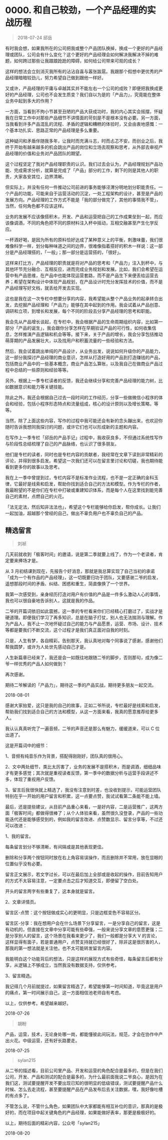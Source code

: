 # 0000. 和自己较劲，一个产品经理的实战历程
> 2018-07-24 邱岳

有时我会想，如果我所在的公司把我或整个产品团队换掉，换成一个更好的产品经理或团队，公司会有什么变化？这个更好的产品经理会如何解决我解决不掉的难题，如何跨过那些让我踉踉跄跄的障碍，如何给公司带来可观的成长？

这样的想法会立刻消灭我所有的沾沾自喜与嚣张跋扈。我跟那个假想中更优秀的产品经理暗暗较劲儿，努力希望自己做到跟他一样好。

又或许，产品经理的平庸与卓越其实并不能左右一个公司的成败？即便把我换成更好的产品经理，公司也不会发生质变？我们自以为是的「产品力」，究竟能在整体业务中起到多大的作用？

一方面，当看到不拘小节甚至丑陋的产品大获成功时，我的内心其实会摇摆，怀疑我在日常工作中对那些产品细节不讲情面的苛刻是不是根本没有必要。另一方面，当我看到许多产品混乱的流程、矛盾的逻辑和糟糕的体验时，又会由衷地感慨：一个基本功扎实、思路正常的产品经理是多么重要。

这种疑问和矛盾伴随我多年，让我时而充满斗志，时而忐忑不安。而创业之后，我终于开始有越来越多的机会跳出产品的岗位和立场去观察和思考，从外部去审视产品经理的价值和业务对产品团队的期望。

这个过程坚定了我对产品经理职责的认识。我们过去会认为，产品经理规划产品功能、完成需求分析，就算是完成了「产品」部分的工作，剩下的则是其他人的职责，大家各安其位，边界清晰。

但实际上，并没有任何一件推动公司前进的事务能够泾渭分明地划分职能责任。一个产品的功能，可能来自于运营活动的沉淀，一处工程架构的设计，甚至是产品的发展方向。产品经理的工作方式不能是「我的部分做完了，其他的事情我不管」，当然，任何角色都不应该这样。

业务的发展不应该像搭积木，开发、产品和运营把自己的工作成果垒到一起，而应该像调酒，不同的角色把不同的原材料注入杯中摇动，互相交融甚至产生化学反应。

一杯酒好喝，是因为所有的原料恰好达成了某种意义上的平衡，刺激味蕾，我们很难像科学一样，划分每种味道之间的边界，很难像指着搭好的积木一样说：这一部分是产品经理搭的，「一般」；那一部分是运营搭的，「很好」。

这样来打比方，产品经理的职责就是将对产品的思考和「产品力」注入到杯中，与其他环节充分融合、互相反应，进而完成业务规划和发展。比如，我们会希望在运营中有产品思维，在产品中也能体现运营套路，而不是产品生下来便丢给运营去养；希望在架构设计中体现产品规划，在产品设计时充分发挥技术的价值，而不是产品经理写好文档，就丢给开发去实现。

这也是我在这一次专栏中想要分享的内容，我希望能从整个产品业务的起承转合出发，去挖掘产品经理和「产品力」能够在其中起到的作用。我会试着从产品创意、调研和立项，到增长和发展，每个不同的阶段去分享产品经理的思考和职能。

我会先从产品增长谈起，在专栏中，我会根据产品的生命周期组织内容，比如第一部分「产品的诞生」，我会跟你分享怎样在早期验证产品的可行性，如何收集信息，怎样推演产品逻辑和机会等等。接下来，关于产品的增长，我会分享包括推动萌芽期的产品发展壮大，以及找用户和积蓄流量的一些经验和方法。

然后，我会试着跳出单纯的产品设计，从业务出发，说说如何升级你的产品能力，这一部分我探讨产品经理的商业意识，怎样从打造好用的产品到打造赚钱的产品，包括商业产品中的一些基本概念，商业产品怎么算账，以及我自己在做商业产品过程中总结的一些原则和经验等等。

另外，根据上一季专栏读者的反馈，我还会继续分享和完善产品经理的能力树，比如数据意识和能力等关键技能。

除此之外，我还会根据自己过去一段时间的工作经历，分享一些做微信小程序的体会和经验，包括小程序形态特点和流量组成，核心的设计原则以及增长策略，等等。

当然，除了上面这些内容，写作的过程中我可能还会有新的念头蹦出来，也欢迎你随时告诉我想同我探讨的问题，或许它们也可以形成新的主题和内容。

在写作上一季专栏「邱岳的产品手记」过程中，我收获良多，不但通过系统性写作与阶段性总结梳理了自己的产品脉络，也认识了很多朋友。

他们是专栏的读者，同时也是专栏内容的贡献者，我经常在文章下读到非常精彩的评论，并得到很多启发。希望这一次我们还可以在留言里讨论和切磋，我也期待能看到更多你的故事以及思考。

我在上一季中曾提到过，专栏内容不是标准作业流程，也不是一定正确的金科玉律，它最好是线索和启发，帮助你找到适合自己的方法和模型。作为专栏的作者，我最盼望的不是你们在专栏中打破或重建知识体系，而是每个人在这里找到能完善自己的素材，点燃自己的火花。

「法无定法，然后知非法法也」，希望这个专栏能够给你启发，帮你成长。让我们一起加油，超越那个曾经的自己，做出不辜负用户也不辜负自己的产品。

## 精选留言
> 刘祯

几天前就收到「极客时间」的邀请，说是第二季就要上线了，作为一个老读者，肯定要来捧场才是。

从 3 月初结课到现在，先报告个好消息，那就是我总算实现了自己当初的承诺「成为一个有作品的产品经理」，这一切既要归功于团队，又要感谢二爷的启发，遥想那段时间的矛盾、纠结、困惑和重生，简直像换了一个世界。

我第一次感受到，亲身经历打造对用户有价值的产品是一件多么激动人心的事情，我也可以很自豪地告诉别人，这就是我的作品。

二爷的开篇词依旧如此震撼，这一季的专栏看来你们已经精心打磨过了，实战才是硬道理。即便我们学习了再多知识，总是在脑子打仗，别人也无法揣测与理解。作为产品人，我不止一次地怀疑过自己的能力与产品愿景，运营、市场、设计、技术等都是要我们不断交流，这个过程才是我们真正面对自我的时刻。

只是，人生有梦，各自精彩。告别那天，我认真地对每个同事说了感谢，感谢他们帮我圆梦，或许为人处世先感动自己才是。

人生新篇章已经来了，我还是会一如既往地跟随二爷的脚步，否则那句，成为像二爷一样优秀的产品人如何做到？

再次感谢。

期待二爷解读的「产品力」，期待这一季的产品实战，期待更多朋友一起交流。

2018-08-01

感谢大家抬爱，这只是我的自己的故事，正如二爷所说，专栏最好是线索和启发，帮助我们找到适合自己的方法和模型，从这一方面来看，我真的愿意推荐给更多人。

我认认真真听完了一遍音频，二爷的声音还是那么有魅力，缓缓道来，可以 C 位出道了。

这是开篇词中的细节：

1、音频有纯音乐作为背景，搭配得刚刚好，团队真的很用心。

2、文中两处细节，类比太厉害了，业务的发展不是搭积木，而是调酒，细细品味才有更多感觉；其次就是重视读者反馈，第一季中的数据分析与运营手段讲述不多，体现了重视用户反馈。

3、留言后我很快就上精选了，我没有注意到时差，也没收到提示，可能运营团队特别在乎一开始的用户留言和积累，这一点要点赞，我试试看第二条能不能上墙。

最后，还是提些建议，从目前产品重心来看，一是好内容，二是运营推广，这两方面「极客时间」都做得很棒了；从个人体验来看，虽然很久没登录，产品的一些功能迭代还是能够感受到的，例如我的留言改进、点赞数显示、留言分享等，不过还可以改进：

1、我的留言。

每条留言划分不够清晰，有间隔或是其他表现更佳。

删除和分享两个按钮同时放在右上角容易误操作，而且删除并不常用，放在显眼的位置似乎没有必要。

留言正文展示，若文字过长，可以在最后加上全部或是收起的操作，目前告知用户的方式不太容易注意，一定要点击之后才知道交互，即便留了空白处。

开头的留言两字有些重复了，这本身就是留言。

2、文章详情页。

留言区-点赞：这个按钮做成实心的更明显，只是边框变色不容易区分。

留言区-分享：我在想用户会在什么场景下分享留言，一是分享自己的留言，这是有动机的，但直接在文章中分享可能有些牵强，一般来说分享文章的意愿更强；二是分享别人的留言，这个场景在我看来更少了，我们一般都是分享大 V 的言论，这样显得有面子，若是普通用户，点赞支持就已经很好了，除非这是很厉害的人，那我的第一想法就是关注他，也不太可能转发留言内容。

我能明白这个功能背后的想法，只是这样的展现方式有些奇怪，每条留言后都有分享，从逻辑上不够成立，当然我没有数据支持，仅供参考。

3、留言精选。

我记得几个月前就提过，如果留言精选了，希望能够第一时间知道，毕竟这是用户的痛点，第一时间展示自己，这一方面相信池老师自有考虑。

以上，仅供参考。希望越来越好。

2018-07-26

> 胡盼

产品，运营，技术，无论身处哪一岗，都能懂彼此间玩法，规范，才会在协作中产出火花。中级运营，还有好长路要走。

2018-07-25

> sylan215

从二爷的描述看，目前公司里产品、开发和运营的角色配合是最多的，但是在我们公司，开发、产品和测试的配合是最多的，为什么最前面我说二爷良心，是因为在我们这，测试要提醒开发不要出现已知的很明显的低级错误，测试要提醒产品什么时候、怎么去走流程，甚至要提醒产品在产品发布后去关注数据，嘿，我好像吐槽的有点多了。

不管怎么说，不管什么角色，如果团队中大家都能有相互补位的意识，那真的是极好的，而在项目中起关键角色的产品经理，如果能做好表率，那更是极极好的。

以上，期待后面的精彩内容，公众号「sylan215」

2018-08-20






